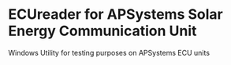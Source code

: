 # ECUreader for APSystems Solar Energy Communication Unit
Windows Utility for testing purposes on APSystems ECU units
